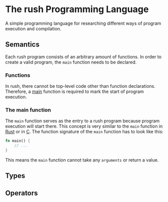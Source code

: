 # The rush Programming Language

A simple programming language for researching different ways of program
execution and compilation.

## Semantics

Each rush program consists of an arbitrary amount of functions. In order to
create a valid program, the `main` function needs to be declared.

### Functions

In rush, there cannot be top-level code other than function declarations.
Therefore, a [main](#the-main-function) function is required to mark the start
of program execution.

### The main function

The `main` function serves as the entry to a rush program because program
execution will start there. This concept is very similar to the `main` function
in [Rust](https://www.rust-lang.org/) or in
[C](https://en.wikipedia.org/wiki/C_(programming_language)). The function
signature of the `main` function has to look like this:

```rs
fn main() {
    // ...
}
```

This means the `main` function cannot take any `arguments` or return a value.

## Types

## Operators
